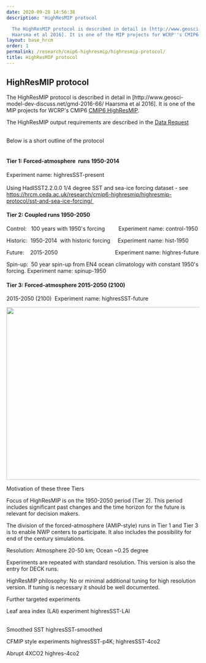 ```yaml
---
date: 2020-09-28 14:56:38
description: 'HighResMIP protocol

  The HighResMIP protocol is described in detail in [http://www.geosci-model-dev-discuss.net/gmd-2016-66/
  Haarsma et al 2016]. It is one of the MIP projects for WCRP''s CMIP6 CMIP6 HighResMIP.'
layout: base_hrcm
order: 1
permalink: /research/cmip6-highresmip/highresmip-protocol/
title: HighResMIP protocol
---
```


<h2>HighResMIP protocol</h2>
<p>The HighResMIP protocol is described in detail in [http://www.geosci-model-dev-discuss.net/gmd-2016-66/ Haarsma et al 2016]. It is one of the MIP projects for WCRP's CMIP6 <a href="https://www.wcrp-climate.org/modelling-wgcm-mip-catalogue/modelling-wgcm-cmip6-endorsed-mips/index.php?t&amp;amp;view=article&amp;amp;id=1068">CMIP6 HighResMIP</a>.</p>
<p></p>
<p>The HighResMIP output requirements are described in the <a href="https://earthsystemcog.org/projects/wip/CMIP6DataRequest%20CMIP6">Data Request</a></p>
<p><br>Below is a short outline of the protocol<br><br></p>
<h4>Tier 1: Forced-atmosphere  runs 1950-2014</h4>
<p>Experiment name: highresSST-present<br><br>Using HadISST2.2.0.0 1/4 degree SST and sea-ice forcing dataset - see <a href="https://hrcm.ceda.ac.uk/research/cmip6-highresmip/highresmip-protocol/sst-and-sea-ice-forcing/">https://hrcm.ceda.ac.uk/research/cmip6-highresmip/highresmip-protocol/sst-and-sea-ice-forcing/ </a></p>
<h4>Tier 2: Coupled runs 1950-2050</h4>
<p>Control:   100 years with 1950's forcing         Experiment name: control-1950</p>
<p>Historic:  1950-2014  with historic forcing     Experiment name: hist-1950</p>
<p>Future:    2015-2050                                      Experiment name: highres-future</p>
<p>Spin-up:  50 year spin-up from EN4 ocean climatology with constant 1950's forcing. Experiment name: spinup-1950</p>
<p></p>
<h4>Tier 3: Forced-atmosphere 2015-2050 (2100)</h4>
<p>2015-2050 (2100)  Experiment name: highresSST-future</p>
<p></p>
<p><img height="450" src="{{ site.baseurl }}/assets/media/uploads/HighResMIP_images/highresmip_simulation_diagram_2019.png" width="800"></p>
<p></p>
<p>Motivation of these three Tiers</p>
<p></p>
<p>Focus of HighResMIP is on the 1950-2050 period (Tier 2). This period includes significant past changes and the time horizon for the future is relevant for decision makers.</p>
<p></p>
<p>The division of the forced-atmosphere (AMIP-style) runs in Tier 1 and Tier 3 is to enable NWP centers to participate. It also includes the possibility for end of the century simulations.</p>
<p></p>
<p>Resolution: Atmosphere 20-50 km; Ocean ~0.25 degree</p>
<p></p>
<p>Experiments are repeated with standard resolution. This version is also the entry for DECK runs.</p>
<p></p>
<p>HighResMIP philosophy: No or minimal additional tuning for high resolution version. If tuning is necessary it should be well documented.</p>
<p></p>
<p>Further targeted experiments</p>
<p>Leaf area index (LAI) experiment highresSST-LAI<br><br></p>
<p>Smoothed SST highresSST-smoothed</p>
<p>CFMIP style experiments highresSST-p4K; highresSST-4co2</p>
<p>Abrupt 4XCO2 highres-4co2</p>
